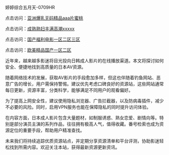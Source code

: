 婷婷综合五月天-0709HR

点击访问：<a href="https://heiliaowzu4ur.pages.dev">亚洲爆乳无码精品aaa片蜜桃</a>

点击访问：<a href="https://heiliaoow5kzm.pages.dev">成熟熟妇丰满高潮xxxxx</a>

点击访问：<a href="https://heiliao2dmwwy.pages.dev">国产福利电影一区二区三区</a>

点击访问：<a href="https://heiliaoxwd5i8.pages.dev">欧美精品国产一区二区</a>

近年来，越来越多影迷将目光投向日韩成人影片的在线播放渠道。本文将探讨如何安全、便捷地找到高质量的日本AV资源。

随着网络技术的发展，获取AV影片的手段愈加多样，但这也伴随着钓鱼网站、恶意广告的增长，用户需保持警惕。建议优先考虑口碑良好的资源站，这些网站通常每日更新，资源丰富，分类科学，能够满足不同用户的观看偏好。

为了提高上网安全性，建议使用隐私浏览器、广告拦截器，以及防病毒插件，减少不必要的风险。同时，启用VPN服务也能在保障隐私的同时提升访问体验。

在内容方面，日本成人影片包含大量题材，如制服诱惑、熟女恋爱、剧情向等。特别是部分演员主演的系列作品，往往拥有极高人气，值得收藏。番号检索也成为资源定位的重要手段，帮助用户精准查找。

未来我们将持续追踪优质资源站点，并定期分享资源清单和平台评测，协助影迷轻松找到所需内容。欢迎关注本站，获得最新资源更新资讯。

<span style="display:none;">[Canonical link]( https://github.com/vk20250709/865875 ）</span>
